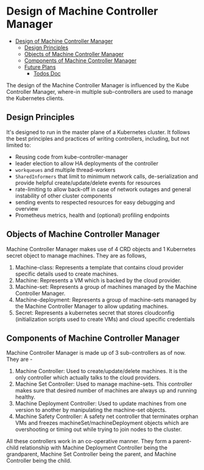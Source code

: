 # Design of Machine Controller Manager

<!-- TOC -->

- [Design of Machine Controller Manager](#design-of-machine-controller-manager)
	- [Design Principles](#design-principles)
	- [Objects of Machine Controller Manager](#objects-of-machine-controller-manager)
	- [Components of Machine Controller Manager](#components-of-machine-controller-manager)
	- [Future Plans](#future-plans)
		- [Todos Doc](#todos-doc)

<!-- /TOC -->

The design of the Machine Controller Manager is influenced by the Kube Controller Manager, where-in multiple sub-controllers are used to manage the Kubernetes clients.

## Design Principles

It's designed to run in the master plane of a Kubernetes cluster. It follows the best principles and practices of writing controllers, including, but not limited to:

- Reusing code from kube-controller-manager
- leader election to allow HA deployments of the controller
- `workqueues` and multiple thread-workers
- `SharedInformers` that limit to minimum network calls, de-serialization and provide helpful create/update/delete events for resources
- rate-limiting to allow back-off in case of network outages and general instability of other cluster components
- sending events to respected resources for easy debugging and overview
- Prometheus metrics, health and (optional) profiling endpoints

## Objects of Machine Controller Manager

Machine Controller Manager makes use of 4 CRD objects and 1 Kubernetes secret object to manage machines. They are as follows,
1. Machine-class: Represents a template that contains cloud provider specific details used to create machines.
1. Machine: Represents a VM which is backed by the cloud provider.
1. Machine-set: Represents a group of machines managed by the Machine Controller Manager.
1. Machine-deployment: Represents a group of machine-sets managed by the Machine Controller Manager to allow updating machines.
1. Secret: Represents a kubernetes secret that stores cloudconfig (initialization scripts used to create VMs) and cloud specific credentials

## Components of Machine Controller Manager

Machine Controller Manager is made up of 3 sub-controllers as of now. They are -
1. Machine Controller: Used to create/update/delete machines. It is the only controller which actually talks to the cloud providers.
1. Machine Set Controller: Used to manage machine-sets. This controller makes sure that desired number of machines are always up and running healthy.
1. Machine Deployment Controller: Used to update machines from one version to another by manipulating the machine-set objects.
1. Machine Safety Controller: A safety net controller that terminates orphan VMs and freezes machineSet/machineDeployment objects which are overshooting or timing out while trying to join nodes to the cluster.

All these controllers work in an co-operative manner. They form a parent-child relationship with Machine Deployment Controller being the grandparent, Machine Set Controller being the parent, and Machine Controller being the child.
